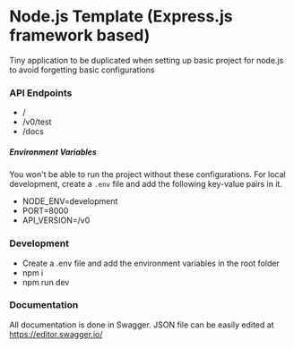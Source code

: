 # Node.js Template (Express.js framework based)

Tiny application to be duplicated when setting up basic project for node.js to avoid forgetting basic configurations

### API Endpoints
* /
* /v0/test
* /docs

##### Environment Variables
You won't be able to run the project without these configurations. For local development, create a `.env` file and add the following key-value pairs in it.
* NODE_ENV=development
* PORT=8000
* API_VERSION=/v0

### Development
* Create a .env file and add the environment variables in the root folder
* npm i
* npm run dev

### Documentation
All documentation is done in Swagger. JSON file can be easily edited at https://editor.swagger.io/
